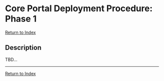 # Core Portal Deployment Procedure: Phase 1

[Return to Index](../index.md)

## Description

TBD...






---

[Return to Index](../index.md)
